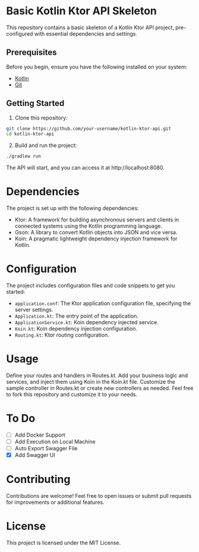 # Basic Kotlin Ktor API Skeleton

This repository contains a basic skeleton of a Kotlin Ktor API project, pre-configured with essential dependencies and
settings.

## Prerequisites

Before you begin, ensure you have the following installed on your system:

- [Kotlin](https://kotlinlang.org/docs/tutorials/command-line.html)
- [Git](https://git-scm.com/book/en/v2/Getting-Started-Installing-Git)

## Getting Started

1. Clone this repository:

```bash
git clone https://github.com/your-username/kotlin-ktor-api.git
cd kotlin-ktor-api
```

2. Build and run the project:

```bash
./gradlew run
```

The API will start, and you can access it at http://localhost:8080.

# Dependencies

The project is set up with the following dependencies:

- Ktor: A framework for building asynchronous servers and clients in connected systems using the Kotlin programming
  language.
- Gson: A library to convert Kotlin objects into JSON and vice versa.
- Koin: A pragmatic lightweight dependency injection framework for Kotlin.

# Configuration

The project includes configuration files and code snippets to get you started:

- `application.conf`: The Ktor application configuration file, specifying the server settings.
- `Application.kt`: The entry point of the application.
- `ApplicationService.kt`: Koin dependency injected service.
- `Koin.kt`: Koin dependency injection configuration.
- `Routing.kt`: Ktor routing configuration.

# Usage

Define your routes and handlers in Routes.kt.
Add your business logic and services, and inject them using Koin in the Koin.kt file.
Customize the sample controller in Routes.kt or create new controllers as needed.
Feel free to fork this repository and customize it to your needs.

# To Do
- [ ] Add Docker Support
- [ ] Add Execution on Local Machine
- [ ] Auto Export Swagger File
- [x] Add Swagger UI

# Contributing

Contributions are welcome! Feel free to open issues or submit pull requests for improvements or additional features.

# License

This project is licensed under the MIT License.